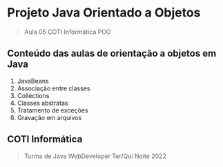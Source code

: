 # Projeto Java Orientado a Objetos
> Aula 05 COTI Informática POO
## Conteúdo das aulas de orientação a objetos em Java
1. JavaBeans
2. Associação entre classes
3. Collections
4. Classes abstratas
5. Tratamento de exceções
6. Gravação em arquivos
## COTI Informática
> Turma de Java WebDeveloper Ter/Qui Noite 2022
